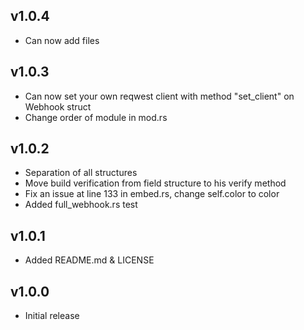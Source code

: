 ## v1.0.4
- Can now add files

## v1.0.3
- Can now set your own reqwest client with method "set_client" on Webhook struct
- Change order of module in mod.rs

## v1.0.2
- Separation of all structures
- Move build verification from field structure to his verify method
- Fix an issue at line 133 in embed.rs, change self.color to color
- Added full_webhook.rs test

## v1.0.1
- Added README.md & LICENSE

## v1.0.0
- Initial release